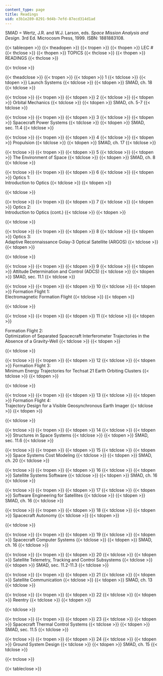 ```yaml
---
content_type: page
title: Readings
uid: e3b1e289-8291-9d4b-7efd-87ecd314d1ad
---
```


SMAD = Wertz, J.R. and W.J. Larson, eds. _Space Mission Analysis and Design_. 3rd Ed. Microcosm Press, 1999. ISBN: 1881883108.

{{< tableopen >}}
{{< theadopen >}}
{{< tropen >}}
{{< thopen >}}
LEC #
{{< thclose >}}
{{< thopen >}}
TOPICS
{{< thclose >}}
{{< thopen >}}
READINGS
{{< thclose >}}

{{< trclose >}}

{{< theadclose >}}
{{< tropen >}}
{{< tdopen >}}
1
{{< tdclose >}}
{{< tdopen >}}
Launch Systems
{{< tdclose >}}
{{< tdopen >}}
SMAD, ch. 18
{{< tdclose >}}

{{< trclose >}}
{{< tropen >}}
{{< tdopen >}}
2
{{< tdclose >}}
{{< tdopen >}}
Orbital Mechanics
{{< tdclose >}}
{{< tdopen >}}
SMAD, ch. 5-7
{{< tdclose >}}

{{< trclose >}}
{{< tropen >}}
{{< tdopen >}}
3
{{< tdclose >}}
{{< tdopen >}}
Spacecraft Power Systems
{{< tdclose >}}
{{< tdopen >}}
SMAD, sec. 11.4
{{< tdclose >}}

{{< trclose >}}
{{< tropen >}}
{{< tdopen >}}
4
{{< tdclose >}}
{{< tdopen >}}
Propulsion
{{< tdclose >}}
{{< tdopen >}}
SMAD, ch. 17
{{< tdclose >}}

{{< trclose >}}
{{< tropen >}}
{{< tdopen >}}
5
{{< tdclose >}}
{{< tdopen >}}
The Environment of Space
{{< tdclose >}}
{{< tdopen >}}
SMAD, ch. 8
{{< tdclose >}}

{{< trclose >}}
{{< tropen >}}
{{< tdopen >}}
6
{{< tdclose >}}
{{< tdopen >}}
Optics 1:  
Introduction to Optics
{{< tdclose >}}
{{< tdopen >}}

{{< tdclose >}}

{{< trclose >}}
{{< tropen >}}
{{< tdopen >}}
7
{{< tdclose >}}
{{< tdopen >}}
Optics 2:  
Introduction to Optics (cont.)
{{< tdclose >}}
{{< tdopen >}}

{{< tdclose >}}

{{< trclose >}}
{{< tropen >}}
{{< tdopen >}}
8
{{< tdclose >}}
{{< tdopen >}}
Optics 3:  
Adaptive Reconnaissance Golay-3 Optical Satellite (ARGOS)
{{< tdclose >}}
{{< tdopen >}}

{{< tdclose >}}

{{< trclose >}}
{{< tropen >}}
{{< tdopen >}}
9
{{< tdclose >}}
{{< tdopen >}}
Attitude Determination and Control (ADCS)
{{< tdclose >}}
{{< tdopen >}}
SMAD, sec. 11.1
{{< tdclose >}}

{{< trclose >}}
{{< tropen >}}
{{< tdopen >}}
10
{{< tdclose >}}
{{< tdopen >}}
Formation Flight 1:  
Electromagnetic Formation Flight
{{< tdclose >}}
{{< tdopen >}}

{{< tdclose >}}

{{< trclose >}}
{{< tropen >}}
{{< tdopen >}}
11
{{< tdclose >}}
{{< tdopen >}}
  
Formation Flight 2:  
Optimization of Separated Spacecraft Interferometer Trajectories in the Absence of a Gravity-Well
{{< tdclose >}}
{{< tdopen >}}

{{< tdclose >}}

{{< trclose >}}
{{< tropen >}}
{{< tdopen >}}
12
{{< tdclose >}}
{{< tdopen >}}
Formation Flight 3:  
Minimum Energy Trajectories for Techsat 21 Earth Orbiting Clusters
{{< tdclose >}}
{{< tdopen >}}

{{< tdclose >}}

{{< trclose >}}
{{< tropen >}}
{{< tdopen >}}
13
{{< tdclose >}}
{{< tdopen >}}
Formation Flight 4:  
Trajectory Design for a Visible Geosynchronous Earth Imager
{{< tdclose >}}
{{< tdopen >}}

{{< tdclose >}}

{{< trclose >}}
{{< tropen >}}
{{< tdopen >}}
14
{{< tdclose >}}
{{< tdopen >}}
Structures in Space Systems
{{< tdclose >}}
{{< tdopen >}}
SMAD, sec. 11.6
{{< tdclose >}}

{{< trclose >}}
{{< tropen >}}
{{< tdopen >}}
15
{{< tdclose >}}
{{< tdopen >}}
Space Systems Cost Modeling
{{< tdclose >}}
{{< tdopen >}}
SMAD, ch. 20
{{< tdclose >}}

{{< trclose >}}
{{< tropen >}}
{{< tdopen >}}
16
{{< tdclose >}}
{{< tdopen >}}
Satellite Systems Software
{{< tdclose >}}
{{< tdopen >}}
SMAD, ch. 16
{{< tdclose >}}

{{< trclose >}}
{{< tropen >}}
{{< tdopen >}}
17
{{< tdclose >}}
{{< tdopen >}}
Software Engineering for Satellites
{{< tdclose >}}
{{< tdopen >}}
SMAD, ch. 16
{{< tdclose >}}

{{< trclose >}}
{{< tropen >}}
{{< tdopen >}}
18
{{< tdclose >}}
{{< tdopen >}}
Spacecraft Autonomy
{{< tdclose >}}
{{< tdopen >}}

{{< tdclose >}}

{{< trclose >}}
{{< tropen >}}
{{< tdopen >}}
19
{{< tdclose >}}
{{< tdopen >}}
Spacecraft Computer Systems
{{< tdclose >}}
{{< tdopen >}}
SMAD, ch. 16
{{< tdclose >}}

{{< trclose >}}
{{< tropen >}}
{{< tdopen >}}
20
{{< tdclose >}}
{{< tdopen >}}
Satellite Telemetry, Tracking and Control Subsystems
{{< tdclose >}}
{{< tdopen >}}
SMAD, sec. 11.2-11.3
{{< tdclose >}}

{{< trclose >}}
{{< tropen >}}
{{< tdopen >}}
21
{{< tdclose >}}
{{< tdopen >}}
Satellite Communication
{{< tdclose >}}
{{< tdopen >}}
SMAD, ch. 13
{{< tdclose >}}

{{< trclose >}}
{{< tropen >}}
{{< tdopen >}}
22
{{< tdclose >}}
{{< tdopen >}}
Reentry
{{< tdclose >}}
{{< tdopen >}}

{{< tdclose >}}

{{< trclose >}}
{{< tropen >}}
{{< tdopen >}}
23
{{< tdclose >}}
{{< tdopen >}}
Spacecraft Thermal Control Systems
{{< tdclose >}}
{{< tdopen >}}
SMAD, sec. 11.5
{{< tdclose >}}

{{< trclose >}}
{{< tropen >}}
{{< tdopen >}}
24
{{< tdclose >}}
{{< tdopen >}}
Ground System Design
{{< tdclose >}}
{{< tdopen >}}
SMAD, ch. 15
{{< tdclose >}}

{{< trclose >}}

{{< tableclose >}}